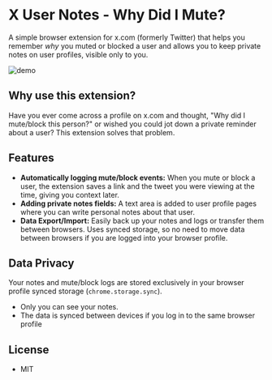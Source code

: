 # X User Notes - Why Did I Mute?

A simple browser extension for x.com (formerly Twitter) that helps you remember _why_ you muted or blocked a user and allows you to keep private notes on user profiles, visible only to you.

![demo](https://github.com/user-attachments/assets/55dcb025-b007-465c-9133-9b7c6c2ad55a)

## Why use this extension?

Have you ever come across a profile on x.com and thought, "Why did I mute/block this person?" or wished you could jot down a private reminder about a user? This extension solves that problem.

## Features

- **Automatically logging mute/block events:** When you mute or block a user, the extension saves a link and the tweet you were viewing at the time, giving you context later.
- **Adding private notes fields:** A text area is added to user profile pages where you can write personal notes about that user.
- **Data Export/Import:** Easily back up your notes and logs or transfer them between browsers. Uses synced storage, so no need to move data between browsers if you are logged into your browser profile.

## Data Privacy

Your notes and mute/block logs are stored exclusively in your browser profile synced storage (`chrome.storage.sync`).

- Only you can see your notes.
- The data is synced between devices if you log in to the same browser profile

## License

- MIT
